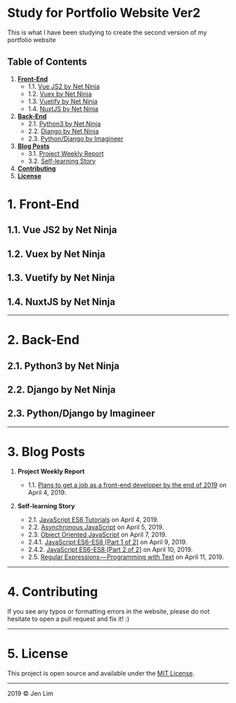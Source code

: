 # Study for Portfolio Website Ver2
This is what I have been studying to create the second version of my portfolio website

## Table of Contents
1. <b>[Front-End](https://github.com/cmdlhz/study_for_ver2#1-front-end)</b>
    - 1.1. [Vue JS2 by Net Ninja](https://github.com/cmdlhz/study_for_ver2#11-vue-js2-by-net-ninja)
    - 1.2. [Vuex by Net Ninja](https://github.com/cmdlhz/study_for_ver2#12-vuex-by-net-ninja)
    - 1.3. [Vuetify by Net Ninja](https://github.com/cmdlhz/study_for_ver2#13-vuetify-by-net-ninja)
    - 1.4. [NuxtJS by Net Ninja](https://github.com/cmdlhz/study_for_ver2#14-nuxtjs-by-net-ninja)
2. <b>[Back-End](https://github.com/cmdlhz/study_for_ver2#2-back-end)</b>
    - 2.1. [Python3 by Net Ninja](https://github.com/cmdlhz/study_for_ver2#21-python3-by-net-ninja)
    - 2.2. [Django by Net Ninja](https://github.com/cmdlhz/study_for_ver2#22-django-by-net-ninja)
    - 2.3. [Python/Django by Imagineer](https://github.com/cmdlhz/study_for_ver2#23-python-django-by-imagineer)
3. <b>[Blog Posts](https://github.com/cmdlhz/study_for_ver2#3-blog-posts)</b>
    - 3.1. [Project Weekly Report](https://github.com/cmdlhz/study_for_ver2#31-project-weekly-report)
    - 3.2. [Self-learning Story](https://github.com/cmdlhz/study_for_ver2#32-self-learning-story)
4. <b>[Contributing](https://github.com/cmdlhz/study_for_ver2#4-contributing)</b>
5. <b>[License](https://github.com/cmdlhz/study_for_ver2#5-license)</b>

# 1. Front-End 
## 1.1. Vue JS2 by Net Ninja

## 1.2. Vuex by Net Ninja

## 1.3. Vuetify by Net Ninja
 
## 1.4. NuxtJS by Net Ninja

- - -

# 2. Back-End 
## 2.1. Python3 by Net Ninja

## 2.2. Django by Net Ninja

## 2.3. Python/Django by Imagineer
- - -

# 3. Blog Posts
1. <b>Project Weekly Report</b>
    - 1.1. [Plans to get a job as a front-end developer by the end of 2019](http://bit.ly/week_0_goals) on April 4, 2019.

2. <b>Self-learning Story</b>
    - 2.1. [JavaScript ES6 Tutorials](http://bit.ly/M_JS_ES6_NN) on April 4, 2019.
    - 2.2. [Asynchronous JavaScript](http://bit.ly/M_JS_Async_NN) on April 5, 2019.
    - 2.3. [Object Oriented JavaScript](http://bit.ly/M_JS_OO_NN) on April 7, 2019.
    - 2.4.1. [JavaScript ES6-ES8 [Part 1 of 2]](http://bit.ly/M_JS_ES6-8_1_CT) on April 9, 2019.
    - 2.4.2. [JavaScript ES6-ES8 [Part 2 of 2]](http://bit.ly/M_JS_ES6-8_2_CT) on April 10, 2019.
    - 2.5. [Regular Expressions — Programming with Text](http://bit.ly/M_JS_Regex_CT) on April 11, 2019.
- - -

# 4. Contributing
If you see any typos or formatting errors in the website, please do not hesitate to open a pull request and fix it! :)
- - -

# 5. License
This project is open source and available under the [MIT License](https://github.com/cmdlhz/study_for_ver2/blob/master/LICENSE).
- - -

2019 © Jen Lim 